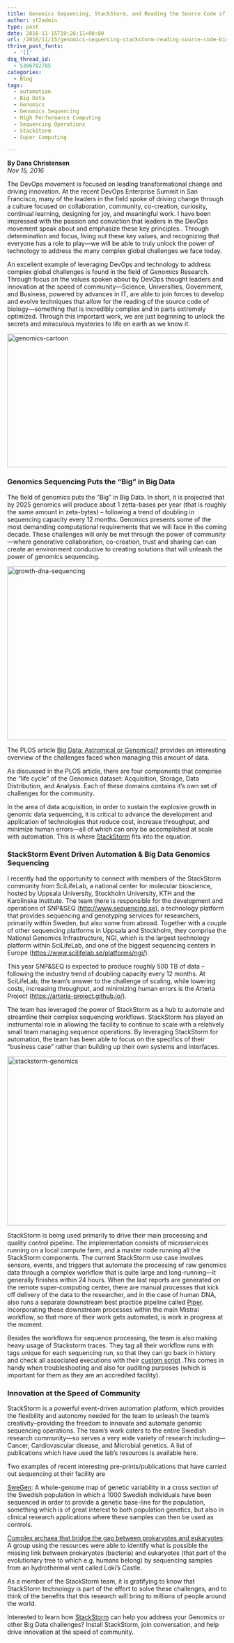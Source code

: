 ```yaml
---
title: Genomics Sequencing, StackStorm, and Reading the Source Code of Biology
author: st2admin
type: post
date: 2016-11-15T19:26:11+00:00
url: /2016/11/15/genomics-sequencing-stackstorm-reading-source-code-biology/
thrive_post_fonts:
  - '[]'
dsq_thread_id:
  - 5306702785
categories:
  - Blog
tags:
  - automation
  - Big Data
  - Genomics
  - Genomics Sequencing
  - High Performance Computing
  - Sequencing Operations
  - StackStorm
  - Super Computing

---
```

**By Dana Christensen**  
_Nov 15, 2016_

The DevOps movement is focused on leading transformational change and driving innovation. At the recent DevOps Enterprise Summit in San Francisco, many of the leaders in the field spoke of driving change through a culture focused on collaboration, community, co-creation, curiosity, continual learning, designing for joy, and meaningful work. I have been impressed with the passion and conviction that leaders in the DevOps movement speak about and emphasize these key principles.. Through determination and focus, living out these key values, and recognizing that everyone has a role to play—we will be able to truly unlock the power of technology to address the many complex global challenges we face today.

An excellent example of leveraging DevOps and technology to address complex global challenges is found in the field of Genomics Research. Through focus on the values spoken about by DevOps thought leaders and innovation at the speed of community—Science, Universities, Government, and Business, powered by advances in IT, are able to join forces to develop and evolve techniques that allow for the reading of the source code of biology—something that is incredibly complex and in parts extremely optimized. Through this important work, we are just beginning to unlock the secrets and miraculous mysteries to life on earth as we know it.

<img loading="lazy" src="https://stackstorm.com/wp/wp-content/uploads/2016/11/genomics-cartoon.png" alt="genomics-cartoon" width="645" height="306" class="aligncenter wp-image-6283 size-full" srcset="https://stackstorm.com/wp/wp-content/uploads/2016/11/genomics-cartoon.png 645w, https://stackstorm.com/wp/wp-content/uploads/2016/11/genomics-cartoon-150x71.png 150w, https://stackstorm.com/wp/wp-content/uploads/2016/11/genomics-cartoon-300x142.png 300w, https://stackstorm.com/wp/wp-content/uploads/2016/11/genomics-cartoon-80x38.png 80w, https://stackstorm.com/wp/wp-content/uploads/2016/11/genomics-cartoon-220x104.png 220w, https://stackstorm.com/wp/wp-content/uploads/2016/11/genomics-cartoon-211x100.png 211w, https://stackstorm.com/wp/wp-content/uploads/2016/11/genomics-cartoon-280x133.png 280w, https://stackstorm.com/wp/wp-content/uploads/2016/11/genomics-cartoon-502x238.png 502w, https://stackstorm.com/wp/wp-content/uploads/2016/11/genomics-cartoon-632x300.png 632w" sizes="(max-width: 645px) 100vw, 645px" /> <!--more-->

### Genomics Sequencing Puts the “Big” in Big Data

The field of genomics puts the “Big” in Big Data. In short, it is projected that by 2025 genomics will produce about 1 zetta-bases per year (that is roughly the same amount in zeta-bytes) &#8211; following a trend of doubling in sequencing capacity every 12 months. Genomics presents some of the most demanding computational requirements that we will face in the coming decade. These challenges will only be met through the power of community—where generative collaboration, co-creation, trust and sharing can can create an environment conducive to creating solutions that will unleash the power of genomics sequencing.

<img loading="lazy" src="https://stackstorm.com/wp/wp-content/uploads/2016/11/growth-dna-sequencing.png" alt="growth-dna-sequencing" width="656" height="398" class="aligncenter size-full wp-image-6282" srcset="https://stackstorm.com/wp/wp-content/uploads/2016/11/growth-dna-sequencing.png 656w, https://stackstorm.com/wp/wp-content/uploads/2016/11/growth-dna-sequencing-150x91.png 150w, https://stackstorm.com/wp/wp-content/uploads/2016/11/growth-dna-sequencing-300x182.png 300w, https://stackstorm.com/wp/wp-content/uploads/2016/11/growth-dna-sequencing-80x49.png 80w, https://stackstorm.com/wp/wp-content/uploads/2016/11/growth-dna-sequencing-220x133.png 220w, https://stackstorm.com/wp/wp-content/uploads/2016/11/growth-dna-sequencing-165x100.png 165w, https://stackstorm.com/wp/wp-content/uploads/2016/11/growth-dna-sequencing-247x150.png 247w, https://stackstorm.com/wp/wp-content/uploads/2016/11/growth-dna-sequencing-392x238.png 392w, https://stackstorm.com/wp/wp-content/uploads/2016/11/growth-dna-sequencing-494x300.png 494w" sizes="(max-width: 656px) 100vw, 656px" /> 

The PLOS article <a href="http://journals.plos.org/plosbiology/article?id=10.1371/journal.pbio.1002195" target="_blank">Big Data: Astromical or Genomical?</a> provides an interesting overview of the challenges faced when managing this amount of data.

As discussed in the PLOS article, there are four components that comprise the “life cycle” of the Genomics dataset: Acquisition, Storage, Data Distribution, and Analysis. Each of these domains contains it’s own set of challenges for the community.

In the area of data acquisition, in order to sustain the explosive growth in genomic data sequencing, it is critical to advance the development and application of technologies that reduce cost, increase throughput, and minimize human errors—all of which can only be accomplished at scale with automation. This is where [StackStorm][1] fits into the equation.

### StackStorm Event Driven Automation & Big Data Genomics Sequencing

I recently had the opportunity to connect with members of the StackStorm community from SciLifeLab, a national center for molecular bioscience, hosted by Uppsala University, Stockholm University, KTH and the Karolinska Institute. The team there is responsible for the development and operations of SNP&SEQ (<a href="http://www.sequencing.se" target="_blank">http://www.sequencing.se</a>), a technology platform that provides sequencing and genotyping services for researchers, primarily within Sweden, but also some from abroad. Together with a couple of other sequencing platforms in Uppsala and Stockholm, they comprise the National Genomics Infrastructure, NGI, which is the largest technology platform within SciLifeLab, and one of the biggest sequencing centers in Europe (<a href="https://www.scilifelab.se/platforms/ngi/" target="_blank">https://www.scilifelab.se/platforms/ngi/</a>).

This year SNP&SEQ is expected to produce roughly 500 TB of data – following the industry trend of doubling capacity every 12 months. At SciLifeLab, the team’s answer to the challenge of scaling, while lowering costs, increasing throughput, and minimizing human errors is the Arteria Project (<a href="https://arteria-project.github.io/" target="_blank">https://arteria-project.github.io/</a>).

The team has leveraged the power of StackStorm as a hub to automate and streamline their complex sequencing workflows. StackStorm has played an instrumental role in allowing the facility to continue to scale with a relatively small team managing sequence operations. By leveraging StackStorm for automation, the team has been able to focus on the specifics of their “business case” rather than building up their own systems and interfaces.

<img loading="lazy" src="https://stackstorm.com/wp/wp-content/uploads/2016/11/stackstorm-genomics.png" alt="stackstorm-genomics" width="535" height="387" class="aligncenter size-full wp-image-6284" srcset="https://stackstorm.com/wp/wp-content/uploads/2016/11/stackstorm-genomics.png 535w, https://stackstorm.com/wp/wp-content/uploads/2016/11/stackstorm-genomics-150x109.png 150w, https://stackstorm.com/wp/wp-content/uploads/2016/11/stackstorm-genomics-300x217.png 300w, https://stackstorm.com/wp/wp-content/uploads/2016/11/stackstorm-genomics-80x58.png 80w, https://stackstorm.com/wp/wp-content/uploads/2016/11/stackstorm-genomics-220x159.png 220w, https://stackstorm.com/wp/wp-content/uploads/2016/11/stackstorm-genomics-138x100.png 138w, https://stackstorm.com/wp/wp-content/uploads/2016/11/stackstorm-genomics-207x150.png 207w, https://stackstorm.com/wp/wp-content/uploads/2016/11/stackstorm-genomics-329x238.png 329w, https://stackstorm.com/wp/wp-content/uploads/2016/11/stackstorm-genomics-415x300.png 415w" sizes="(max-width: 535px) 100vw, 535px" /> 

StackStorm is being used primarily to drive their main processing and quality control pipeline. The implementation consists of microservices running on a local compute farm, and a master node running all the StackStorm components. The current StackStorm use case involves sensors, events, and triggers that automate the processing of raw genomics data through a complex workflow that is quite large and long-running—it generally finishes within 24 hours. When the last reports are generated on the remote super-computing center, there are manual processes that kick off delivery of the data to the researcher, and in the case of human DNA, also runs a separate downstream best practice pipeline called <a href="https://github.com/NationalGenomicsInfrastructure/piper" target="_blank">Piper</a>. Incorporating these downstream processes within the main Mistral workflow, so that more of their work gets automated, is work in progress at the moment.

Besides the workflows for sequence processing, the team is also making heavy usage of Stackstorm traces. They tag all their workflow runs with tags unique for each sequencing run, so that they can go back in history and check all associated executions with their <a href="https://github.com/arteria-project/arteria-packs/blob/master/scripts/trace_runfolder.py" target="_blank">custom script</a> .This comes in handy when troubleshooting and also for auditing purposes (which is important for them as they are an accredited facility).

### Innovation at the Speed of Community

StackStorm is a powerful event-driven automation platform, which provides the flexibility and autonomy needed for the team to unleash the team’s creativity&#8211;providing the freedom to innovate and automate genomic sequencing operations. The team’s work caters to the entire Swedish research community—so serves a very wide variety of research including—Cancer, Cardiovascular disease, and Microbial genetics. A list of publications which have used the lab’s resources is available here.

Two examples of recent interesting pre-prints/publications that have carried out sequencing at their facility are

<a href="https://www.scilifelab.se/news/the-first-map-of-genetic-variation-in-sweden/" target="_blank">SweGen</a>: A whole-genome map of genetic variability in a cross section of the Swedish population In which a 1000 Swedish individuals have been sequenced in order to provide a genetic base-line for the population, something which is of great interest to both population genetics, but also in clinical research applications where these samples can then be used as controls.

<a href="https://www.scilifelab.se/research/scientific-highlights/scientific-highlights-2015/an-unprecedented-insight-into-the-origin-of-the-eukaryotic-cell/" target="_blank">Complex archaea that bridge the gap between prokaryotes and eukaryotes</a>: A group using the resources were able to identify what is possible the missing link between prokaryotes (bacteria) and eukaryotes (that part of the evolutionary tree to which e.g. humans belong) by sequencing samples from an hydrothermal vent called Loki&#8217;s Castle.

As a member of the StackStorm team, it is gratifying to know that StackStorm technology is part of the effort to solve these challenges, and to think of the benefits that this research will bring to millions of people around the world.

Interested to learn how [StackStorm][1] can help you address your Genomics or other Big Data challenges? Install StackStorm, join conversation, and help drive innovation at the speed of community.

 [1]: https://stackstorm.com